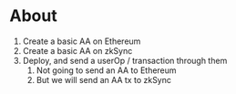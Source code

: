# About

1. Create a basic AA on Ethereum
2. Create a basic AA on zkSync
3. Deploy, and send a userOp / transaction through them
    1. Not going to send an AA to Ethereum
    2. But we will send an AA tx to zkSync